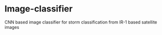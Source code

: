 # Image-classifier
CNN based image classifier for storm classification from IR-1  based satellite images
